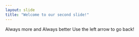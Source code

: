 ```yaml
---
layout: slide
title: "Welcome to our second slide!"
---
```

Always more and Always better
Use the left arrow to go back!
